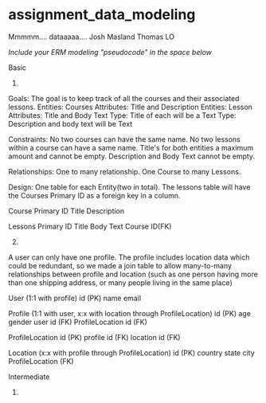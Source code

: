 # assignment_data_modeling
Mmmmm.... dataaaaa....
Josh Masland
Thomas LO

*Include your ERM modeling "pseudocode" in the space below*

Basic

1.
  Goals: The goal is to keep track of all the courses and their associated lessons.
  Entities: Courses
    Attributes: Title and Description
  Entities: Lesson
    Attributes: Title and Body Text
  Type: Title of each will be a Text
  Type: Description and body text will be Text

  Constraints: No two courses can have the same name. No two lessons within a course can have a same name. Title's for both entities a maximum amount and cannot be empty. Description and Body Text cannot be empty.

  Relationships: One to many relationship. One Course to many Lessons.

  Design: One table for each Entity(two in total). The lessons table will have the Courses Primary ID as a foreign key in a column.

  Course
    Primary ID
    Title
    Description

  Lessons
    Primary ID
    Title
    Body Text
    Course ID(FK)

2.
  A user can only have one profile. The profile includes location data which could be redundant, so we made a join table to allow many-to-many relationships between profile and location (such as one person having more than one shipping address, or many people living in the same place)

  User (1:1 with profile)
    id (PK)
    name
    email

  Profile (1:1 with user, x:x with location through ProfileLocation)
    id (PK)
    age
    gender
    user id (FK)
    ProfileLocation id (FK)

  ProfileLocation
    id (PK)
    profile id (FK)
    location id (FK)

  Location (x:x with profile through ProfileLocation)
    id (PK)
    country
    state
    city
    ProfileLocation (FK)

Intermediate

1.  
